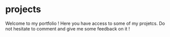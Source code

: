# projects
Welcome to my portfolio !
Here you have access to some of my projetcs.
Do not hesitate to comment and give me some feedback on it !
